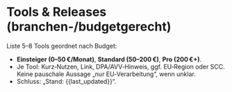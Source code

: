 # Tools & Releases (branchen-/budgetgerecht)

Liste 5–8 Tools geordnet nach Budget:
- **Einsteiger (0–50 €/Monat)**, **Standard (50–200 €)**, **Pro (200 €+)**.
- Je Tool: Kurz‑Nutzen, Link, DPA/AVV‑Hinweis, ggf. EU‑Region oder SCC. Keine pauschale Aussage „nur EU‑Verarbeitung“, wenn unklar.
- Schluss: „Stand: {{last_updated}}“.
